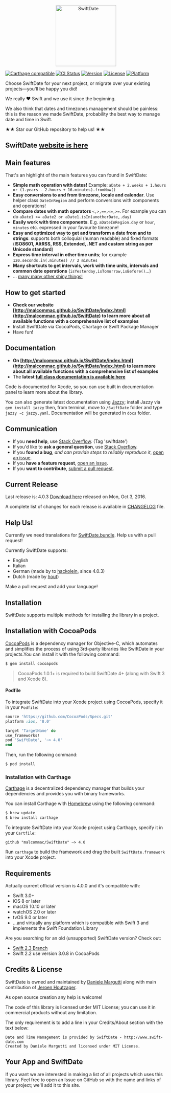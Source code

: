 <p align="center" >
  <img src="https://raw.githubusercontent.com/malcommac/SwiftDate/master/swiftdate-4-logo.png" width=189px height=191 alt="SwiftDate" title="SwiftDate">
</p>

[![Carthage compatible](https://img.shields.io/badge/Carthage-compatible-4BC51D.svg?style=flat)](https://github.com/Carthage/Carthage) [![CI Status](https://travis-ci.org/malcommac/SwiftDate.svg)](https://travis-ci.org/malcommac/SwiftDate) [![Version](https://img.shields.io/cocoapods/v/SwiftDate.svg?style=flat)](http://cocoadocs.org/docsets/SwiftDate) [![License](https://img.shields.io/cocoapods/l/SwiftDate.svg?style=flat)](http://cocoadocs.org/docsets/SwiftDate) [![Platform](https://img.shields.io/cocoapods/p/SwiftDate.svg?style=flat)](http://cocoadocs.org/docsets/SwiftDate)

Choose SwiftDate for your next project, or migrate over your existing projects—you'll be happy you did!

We really ♥ Swift and we use it since the beginning.

We also think that dates and timezones management should be painless: this is the reason we made SwiftDate, probability the best way to manage date and time in Swift.

★★ Star our GitHub repository to help us! ★★

## SwiftDate [website is here](http://malcommac.github.io/SwiftDate)

## Main features
That's an highlight of the main features you can found in SwiftDate:

* **Simple math operation with dates!** Example: `aDate + 2.weeks + 1.hours or (1.years - 2.hours + 16.minutes).fromNow()`
* **Easy conversions to and from timezone, locale and calendar**. Use helper class `DateInRegion` and perform conversions with components and operations!
* **Compare dates with math operators** `<,>,==,<=,>=`. For example you can do `aDate1 >= aDate2 or aDate1.isIn(anotherDate,.day)`
* **Easily work with time components**. E.g. `aDateInRegion.day` or `hour`, `minutes` etc. expressed in your favourite timezone!
* **Easy and optimized way to get and transform a date from and to strings**: supports both colloquial (human readable) and fixed formats (**ISO8601, AltRSS, RSS, Extended, .NET and custom string as per Unicode standard**)
* **Express time interval in other time units**; for example `120.seconds.in(.minutes) // 2 minutes`
* **Many shortcuts to get intervals, work with time units, intervals and common date operations** (`isYesterday,isTomorrow,isBefore()`...)
* ... [many many other shiny things!](http://malcommac.github.io/SwiftDate)

## How to get started

* **Check our website [http://malcommac.github.io/SwiftDate/index.html](http://malcommac.github.io/SwiftDate) to learn more about all available functions with a comprehensive list of examples**
* Install SwiftDate via CocoaPods, Chartage or Swift Package Manager
* Have fun!

## Documentation
* **On [http://malcommac.github.io/SwiftDate/index.html](http://malcommac.github.io/SwiftDate/index.html) to learn more about all available functions with a comprehensive list of examples**
* The **latest [full class documentation is available here](http://cocoadocs.org/docsets/SwiftDate/4.0.2/)**

Code is documented for Xcode, so you can use built in documentation panel to learn more about the library.

You can also generate latest documentation using [Jazzy](https://github.com/realm/jazzy); install Jazzy via ```gem install jazzy``` then, from terminal, move to ```/SwiftDate``` folder and type ```jazzy -c jazzy.yaml```. Documentation will be generated in ```docs``` folder.

## Communication
- If you **need help**, use [Stack Overflow](http://stackoverflow.com/questions/tagged/swiftdate). (Tag 'swiftdate')
- If you'd like to **ask a general question**, use [Stack Overflow](http://stackoverflow.com/questions/tagged/swiftdate).
- If you **found a bug**, _and can provide steps to reliably reproduce it_, [open an issue](https://github.com/malcommac/SwiftDate/issues/new).
- If you **have a feature request**, [open an issue](https://github.com/malcommac/SwiftDate/issues/new).
- If you **want to contribute**, [submit a pull request](https://github.com/malcommac/SwiftDate/compare).

## Current Release

Last release is: 4.0.3 [Download here](https://github.com/malcommac/SwiftDate/releases/tag/4.0.3) released on Mon, Oct 3, 2016.

A complete list of changes for each release is available in [CHANGELOG](CHANGELOG.md) file.

## Help Us!
Currently we need translations for [SwiftDate.bundle](https://github.com/malcommac/SwiftDate/tree/master/src/Support/SwiftDate.bundle).
Help us with a pull request!

Currently SwiftDate supports:
* English
* Italian
* German (made by to [hackolein](https://github.com/hackolein), since 4.0.3)
* Dutch (made by [hout](https://github.com/Hout))

Make a pull request and add your language!

## Installation

SwiftDate supports multiple methods for installing the library in a project.

## Installation with CocoaPods

[CocoaPods](http://cocoapods.org) is a dependency manager for Objective-C, which automates and simplifies the process of using 3rd-party libraries like SwiftDate in your projects.You can install it with the following command:

```bash
$ gem install cocoapods
```

> CocoaPods 1.0.1+ is required to build SwiftDate 4+ (along with Swift 3 and Xcode 8).

#### Podfile

To integrate SwiftDate into your Xcode project using CocoaPods, specify it in your `Podfile`:

```ruby
source 'https://github.com/CocoaPods/Specs.git'
platform :ios, '8.0'

target 'TargetName' do
use_frameworks!
pod 'SwiftDate', '~> 4.0'
end
```

Then, run the following command:

```bash
$ pod install
```

### Installation with Carthage

[Carthage](https://github.com/Carthage/Carthage) is a decentralized dependency manager that builds your dependencies and provides you with binary frameworks.

You can install Carthage with [Homebrew](http://brew.sh/) using the following command:

```bash
$ brew update
$ brew install carthage
```

To integrate SwiftDate into your Xcode project using Carthage, specify it in your `Cartfile`:

```ogdl
github "malcommac/SwiftDate" ~> 4.0
```

Run `carthage` to build the framework and drag the built `SwiftDate.framework` into your Xcode project.

## Requirements

Actually current official version is 4.0.0 and it's compatible with:

* Swift 3.0+
* iOS 8 or later
* macOS 10.10 or later
* watchOS 2.0 or later
* tvOS 9.0 or later
* ...and virtually any platform which is compatible with Swift 3 and implements the Swift Foundation Library

Are you searching for an old (unsupported) SwiftDate version?
Check out:
* [Swift 2.3 Branch](https://github.com/malcommac/SwiftDate/tree/feature/swift_23)
* Swift 2.2 use version 3.0.8 in CocoaPods


## Credits & License
SwiftDate is owned and maintained by [Daniele Margutti](http://www.danielemargutti.com/) along with main contribution of [Jeroen Houtzager](https://github.com/Hout).

As open source creation any help is welcome!

The code of this library is licensed under MIT License; you can use it in commercial products without any limitation.

The only requirement is to add a line in your Credits/About section with the text below:

```
Date and Time Management is provided by SwiftDate - http://www.swift-date.com
Created by Daniele Margutti and licensed under MIT License.
```

## Your App and SwiftDate
If you want we are interested in making a list of all projects which uses this library. Feel free to open an Issue on GitHub so with the name and links of your project; we'll add it to this site.
